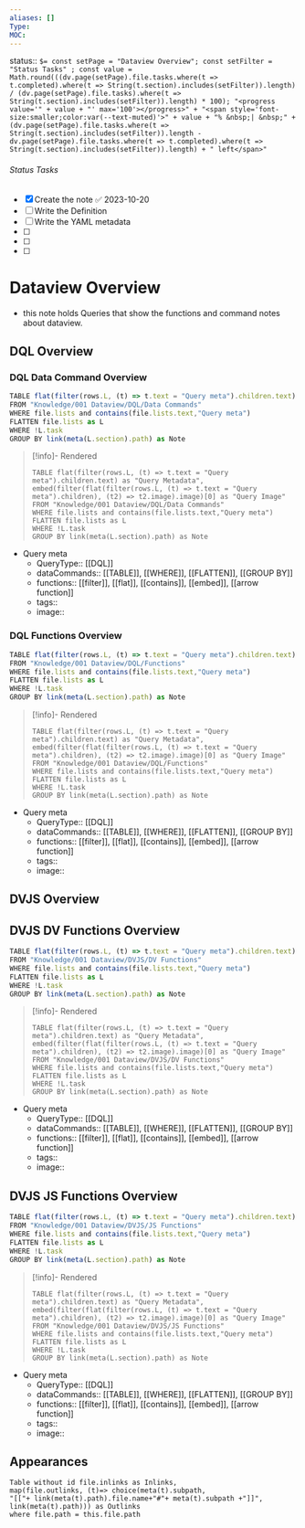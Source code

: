 ```yaml
---
aliases: []
Type: 
MOC:
---
```


status::  `$= const setPage = "Dataview Overview"; const setFilter = "Status Tasks" ; const value = Math.round(((dv.page(setPage).file.tasks.where(t => t.completed).where(t => String(t.section).includes(setFilter)).length) / (dv.page(setPage).file.tasks).where(t => String(t.section).includes(setFilter)).length) * 100); "<progress value='" + value + "' max='100'></progress>" + "<span style='font-size:smaller;color:var(--text-muted)'>" + value + "% &nbsp;| &nbsp;" + (dv.page(setPage).file.tasks.where(t => String(t.section).includes(setFilter)).length - dv.page(setPage).file.tasks.where(t => t.completed).where(t => String(t.section).includes(setFilter)).length) + " left</span>" `

###### Status Tasks
- [x] Create the note ✅ 2023-10-20
- [ ] Write the Definition
- [ ] Write the YAML metadata
- [ ] 
- [ ] 
- [ ] 

# Dataview Overview

- this note holds Queries that show the functions and command notes about dataview. 


## DQL Overview

### DQL Data Command Overview

```js 
TABLE flat(filter(rows.L, (t) => t.text = "Query meta").children.text) as "Query Metadata", embed(filter(flat(filter(rows.L, (t) => t.text = "Query meta").children), (t2) => t2.image).image)[0] as "Query Image"
FROM "Knowledge/001 Dataview/DQL/Data Commands"
WHERE file.lists and contains(file.lists.text,"Query meta")
FLATTEN file.lists as L
WHERE !L.task
GROUP BY link(meta(L.section).path) as Note
```

>[!info]- Rendered
>```dataview
>TABLE flat(filter(rows.L, (t) => t.text = "Query meta").children.text) as "Query Metadata", embed(filter(flat(filter(rows.L, (t) => t.text = "Query meta").children), (t2) => t2.image).image)[0] as "Query Image"
>FROM "Knowledge/001 Dataview/DQL/Data Commands"
>WHERE file.lists and contains(file.lists.text,"Query meta")
>FLATTEN file.lists as L
>WHERE !L.task
>GROUP BY link(meta(L.section).path) as Note
>```

- Query meta
    - QueryType:: [[DQL]]
    - dataCommands:: [[TABLE]], [[WHERE]], [[FLATTEN]], [[GROUP BY]]
    - functions:: [[filter]], [[flat]], [[contains]], [[embed]], [[arrow function]]
    - tags:: 
    - image:: 

### DQL Functions Overview

```js 
TABLE flat(filter(rows.L, (t) => t.text = "Query meta").children.text) as "Query Metadata", embed(filter(flat(filter(rows.L, (t) => t.text = "Query meta").children), (t2) => t2.image).image)[0] as "Query Image"
FROM "Knowledge/001 Dataview/DQL/Functions"
WHERE file.lists and contains(file.lists.text,"Query meta")
FLATTEN file.lists as L
WHERE !L.task
GROUP BY link(meta(L.section).path) as Note
```

>[!info]- Rendered
>```dataview
>TABLE flat(filter(rows.L, (t) => t.text = "Query meta").children.text) as "Query Metadata", embed(filter(flat(filter(rows.L, (t) => t.text = "Query meta").children), (t2) => t2.image).image)[0] as "Query Image"
>FROM "Knowledge/001 Dataview/DQL/Functions"
>WHERE file.lists and contains(file.lists.text,"Query meta")
>FLATTEN file.lists as L
>WHERE !L.task
>GROUP BY link(meta(L.section).path) as Note
>```

- Query meta
    - QueryType:: [[DQL]]
    - dataCommands:: [[TABLE]], [[WHERE]], [[FLATTEN]], [[GROUP BY]]
    - functions:: [[filter]], [[flat]], [[contains]], [[embed]], [[arrow function]]
    - tags:: 
    - image:: 

## DVJS Overview

## DVJS DV Functions Overview

```js 
TABLE flat(filter(rows.L, (t) => t.text = "Query meta").children.text) as "Query Metadata", embed(filter(flat(filter(rows.L, (t) => t.text = "Query meta").children), (t2) => t2.image).image)[0] as "Query Image"
FROM "Knowledge/001 Dataview/DVJS/DV Functions"
WHERE file.lists and contains(file.lists.text,"Query meta")
FLATTEN file.lists as L
WHERE !L.task
GROUP BY link(meta(L.section).path) as Note
```

>[!info]- Rendered
>```dataview
>TABLE flat(filter(rows.L, (t) => t.text = "Query meta").children.text) as "Query Metadata", embed(filter(flat(filter(rows.L, (t) => t.text = "Query meta").children), (t2) => t2.image).image)[0] as "Query Image"
>FROM "Knowledge/001 Dataview/DVJS/DV Functions"
>WHERE file.lists and contains(file.lists.text,"Query meta")
>FLATTEN file.lists as L
>WHERE !L.task
>GROUP BY link(meta(L.section).path) as Note
>```

- Query meta
    - QueryType:: [[DQL]]
    - dataCommands:: [[TABLE]], [[WHERE]], [[FLATTEN]], [[GROUP BY]]
    - functions:: [[filter]], [[flat]], [[contains]], [[embed]], [[arrow function]]
    - tags:: 
    - image:: 

## DVJS JS Functions Overview

```js 
TABLE flat(filter(rows.L, (t) => t.text = "Query meta").children.text) as "Query Metadata", embed(filter(flat(filter(rows.L, (t) => t.text = "Query meta").children), (t2) => t2.image).image)[0] as "Query Image"
FROM "Knowledge/001 Dataview/DVJS/JS Functions"
WHERE file.lists and contains(file.lists.text,"Query meta")
FLATTEN file.lists as L
WHERE !L.task
GROUP BY link(meta(L.section).path) as Note
```

>[!info]- Rendered
>```dataview
>TABLE flat(filter(rows.L, (t) => t.text = "Query meta").children.text) as "Query Metadata", embed(filter(flat(filter(rows.L, (t) => t.text = "Query meta").children), (t2) => t2.image).image)[0] as "Query Image"
>FROM "Knowledge/001 Dataview/DVJS/JS Functions"
>WHERE file.lists and contains(file.lists.text,"Query meta")
>FLATTEN file.lists as L
>WHERE !L.task
>GROUP BY link(meta(L.section).path) as Note
>```

- Query meta
    - QueryType:: [[DQL]]
    - dataCommands:: [[TABLE]], [[WHERE]], [[FLATTEN]], [[GROUP BY]]
    - functions:: [[filter]], [[flat]], [[contains]], [[embed]], [[arrow function]]
    - tags:: 
    - image:: 



## Appearances

```dataview
Table without id file.inlinks as Inlinks, 
map(file.outlinks, (t)=> choice(meta(t).subpath, 
"[["+ link(meta(t).path).file.name+"#"+ meta(t).subpath +"]]", 
link(meta(t).path))) as Outlinks
where file.path = this.file.path
```




